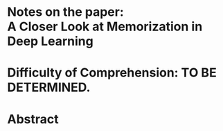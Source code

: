# Notes on the paper: <br> A Closer Look at Memorization in Deep Learning

# Difficulty of Comprehension: TO BE DETERMINED.

# Abstract
